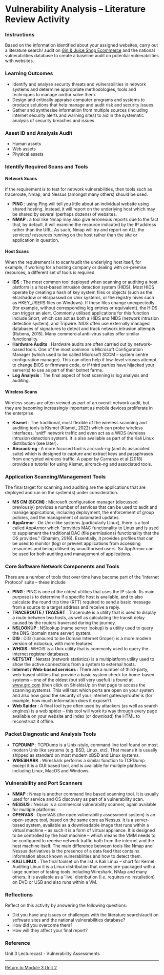 # Vulnerability Analysis – Literature Review Activity

### Instructions
Based on the information identified about your assigned websites, carry out a literature search/ audit on [Gin & Juice Shop Ecommerce](https://ginandjuice.shop/) and the national vulnerabilities database to create a baseline audit on potential vulnerabilities with websites.

### Learning Outcomes
 - Identify and analyse security threats and vulnerabilities in network systems and determine appropriate methodologies, tools and techniques to manage and/or solve them.
 - Design and critically appraise computer programs and systems to produce solutions that help manage and audit risk and security issues.
 - Gather and synthesise information from multiple sources (including internet security alerts and warning sites) to aid in the systematic analysis of security breaches and issues.

### Asset ID and Analysis Audit
 - Human assets
 - Web assets
 - Physical assets

### Identify Required Scans and Tools

#### Network Scans
If the requirement is to test for network vulnerabilities, then tools such as traceroute, Nmap, and Nessus (amongst many others) should be used.
- **PING** : using Ping will tell you little about an individual website using shared hosting. Instead, it will report on the underlying host which may be shared by several (perhaps dozens) of websites.
- **NMAP** : a tool like Nmap may also give erroneous reports due to the fact that, by default, it will examine the resource indicated by the IP address rather than the URL. As such, Nmap will try and report on ALL the services/ resources running on the host rather than the site or application in question.

#### Host Scans
When the requirement is to scan/audit the underlying host itself, for example, if working for a hosting company or dealing with on-premise resources, a different set of tools is required.
 - **IDS** : The most common tool deployed when scanning or auditing a host platform is a host-based intrusion detection system (HIDS). Most HIDS operate by creating a hash of key system files or objects (such as the etc/shadow or etc/passwd on Unix systems, or the registry hives such as HKEY_USERS files on Windows). If these files change unexpectedly (for example, without corresponding log entries or equivalent), the HIDS can trigger an alert. Commonly utilised applications for this function include Snort, which can act as both a HIDS and NIDS (network intrusion detection system), and Tripwire. NIDS often use externally managed databases of signatures to detect and track network intrusion attempts (Rubens, 2015). Many commercial anti-virus suites offer similar functionality.
 - **Hardware Audits** : Hardware audits are often carried out by network-based tools. One of the most common is Microsoft Configuration Manager (which used to be called Microsoft SCCM – system centre configuration manager). This can often help if low-level viruses attempt to change BIOS or firmware code, or if third parties have hijacked your server(s) to use as part of their botnet farms.
 - **Log Analysis** : The final aspect of host scanning is log analysis and auditing.

#### Wireless Scans
Wireless scans are often viewed as part of an overall network audit, but they are becoming increasingly important as mobile devices proliferate in the enterprise.
 - **Kismet** : The traditional, most flexible of the wireless scanning and auditing tools is Kismet (Kismet, 2022) which can probe wireless interfaces, 'sniff' network traffic and even act as a WIDS (wireless intrusion detection system). It is also available as part of the Kali Linux distribution (see later).
 - **Aircrack-ng** : A more focused tool is aircrack-ng (and its associated suite) which is designed to capture and extract keys and passphrases from encrypted wireless traffic. A paper by Carranza et al (2018) provides a tutorial for using Kismet, aircrack-ng and associated tools.

### Application Scanning/Management Tools
The final target for scanning and auditing are the applications that are deployed and run on the system(s) under consideration. 
 - **MS CM (SCCM)** : Microsoft configuration manager (discussed previously) provides a number of services that can be used to audit and manage applications, including deployment, the enforcement of group policies, and the management of automated updates.
 - **AppArmor** : On Unix-like systems (particularly Linux), there is a tool called AppArmor which "provides MAC functionality to Linux and is used to supplement the traditional DAC (file permissions) functionality that the OS provides." (Shamim, 2016). Essentially, it provides profiles that can be used to monitor (log) or prevent applications from accessing resources and being utilised by unauthorised users. So AppArmor can be used for both auditing and management of applications.

### Core Software Network Components and Tools
There are a number of tools that over time have become part of the 'Internet Protocol' suite – these include
 - **PING** : PING is one of the oldest utilities that uses the IP stack. Its main purpose is to determine if a specific host is available, and to also calculate the round trip time (RTT) required to send a basic message from a source to a target address and receive a reply.
 - **TRACEROUTE / TRACERT** : Traceroute is a utility that is used to display a route between two hosts, as well as calculating the transit delay caused by the routers traversed during the journey.
 - **NSLOOKUP** : NSlookup (name server lookup) is a utility used to query the DNS (domain name server) system. 
 - **DIG** : DIG (rumoured to be Domain Internet Groper) is a more modern version of nslookup, with more features.
 - **WHOIS** : WHOIS is a Unix utility that is commonly used to query the Internet registrar databases.
 - **NETSTAT** : Netstat (network statistics) is a multiplatform utility used to show the active connections from a system to external hosts.
 - **Internet / Web-based services** : There are a number of third-party, web-based utilities that provide a basic system check for home-based systems – one of the oldest (but still very useful) is found at www.grc.com (then click on ShieldsUp on that page to access the scanning systems).  This will test which ports are open on your system and also how good the security of your internet gateway/router is (for example, how much information does it expose?).
 - **Web Spider** : A final tool type often used by attackers (as well as search engines) is a web spider – this tool will work its way through every page available on your website and index (or download) the HTML to reconstruct it offline.

### Packet Diagnostic and Analysis Tools
 - **TCPDUMP** : TCPDump is a Unix-style, command line tool found on most modern Unix like systems (e.g. BSD, Linux, etc). That means it is usually shipped as standard on most modern xBSD and Linux systems.
 - **WIRESHARK** : Wireshark performs a similar function to TCPDump except it is a GUI based tool, and is available for multiple platforms including Linux, MacOS and Windows. 

### Vulnerability and Port Scanners
 - **NMAP** : Nmap is another command line based scanning tool. It is usually used for service and OS discovery as part of a vulnerability scan. 
 - **NESSUS** : Nessus is a commercial vulnerability scanner, again available for multiple platforms.
 - **OPENVAS** : OpenVAS (the open vulnerability assessment system) is an open-source tool, based on the same core as Nessus. It is a server-based system, available as a downloadable image that runs within a virtual machine – as such it is a form of virtual appliance. It is designed to be controlled by the host machine – which means the VMM needs to be configured to receive network traffic both from the internet and the host machine itself. The main difference between tools like Nmap and Nessus derivatives is the presence of a data feed that contains information about known vulnerabilities and how to detect them.
 - **KALI LINUX** : The final toolset on the list is Kali Linux – short for Kernel Auditing Linux it is a Linux distribution that comes pre-packaged with a large number of testing tools including Wireshark, NMap and many others. It is available as a 'live' distribution (I.e. requires no installation) on DVD or USB and also runs within a VM.

### Reflections
Reflect on this activity by answering the following questions:
 - Did you have any issues or challenges with the literature search/audit on software sites and the national vulnerabilities database?
 - How did you overcome them?
 - How will they affect your final report?

### Reference
Unit 3 Lecturecast - Vulnerability Assessments

---

[Return to Module 3 Unit 2](NS_Unit02.md)

